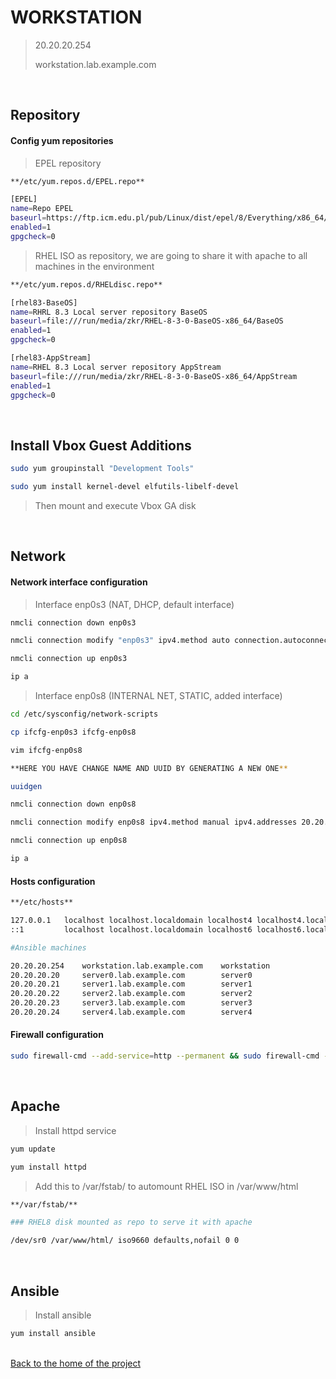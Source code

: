 # WORKSTATION

> 20.20.20.254
> 
> workstation.lab.example.com

<br>

## Repository

#### Config yum repositories

> EPEL repository
````bash
**/etc/yum.repos.d/EPEL.repo**

[EPEL]
name=Repo EPEL
baseurl=https://ftp.icm.edu.pl/pub/Linux/dist/epel/8/Everything/x86_64/
enabled=1
gpgcheck=0
````

> RHEL ISO as repository, we are going to share it with apache to all machines in the environment
````bash
**/etc/yum.repos.d/RHELdisc.repo**

[rhel83-BaseOS]
name=RHRL 8.3 Local server repository BaseOS
baseurl=file:///run/media/zkr/RHEL-8-3-0-BaseOS-x86_64/BaseOS
enabled=1
gpgcheck=0

[rhel83-AppStream]
name=RHEL 8.3 Local server repository AppStream
baseurl=file:///run/media/zkr/RHEL-8-3-0-BaseOS-x86_64/AppStream
enabled=1
gpgcheck=0
````

<br>

## Install Vbox Guest Additions
````bash
sudo yum groupinstall "Development Tools"

sudo yum install kernel-devel elfutils-libelf-devel
````

> Then mount and execute Vbox GA disk

<br>

## Network

#### Network interface configuration

> Interface enp0s3 (NAT, DHCP, default interface)
````bash
nmcli connection down enp0s3

nmcli connection modify "enp0s3" ipv4.method auto connection.autoconnect yes

nmcli connection up enp0s3

ip a
````

> Interface enp0s8 (INTERNAL NET, STATIC, added interface)

````bash
cd /etc/sysconfig/network-scripts

cp ifcfg-enp0s3 ifcfg-enp0s8

vim ifcfg-enp0s8

**HERE YOU HAVE CHANGE NAME AND UUID BY GENERATING A NEW ONE**

uuidgen
````

````bash
nmcli connection down enp0s8

nmcli connection modify enp0s8 ipv4.method manual ipv4.addresses 20.20.20.254/24 ipv4.dns 1.1.1.1 +ipv4.dns 1.0.0.1 connection.autoconnect yes

nmcli connection up enp0s8

ip a
````

#### Hosts configuration

````bash
**/etc/hosts**

127.0.0.1   localhost localhost.localdomain localhost4 localhost4.localdomain4
::1         localhost localhost.localdomain localhost6 localhost6.localdomain6

#Ansible machines

20.20.20.254    workstation.lab.example.com    workstation
20.20.20.20     server0.lab.example.com        server0
20.20.20.21     server1.lab.example.com        server1
20.20.20.22     server2.lab.example.com        server2
20.20.20.23     server3.lab.example.com        server3
20.20.20.24     server4.lab.example.com        server4
````

#### Firewall configuration
````bash
sudo firewall-cmd --add-service=http --permanent && sudo firewall-cmd --reload
````

<br>

## Apache

> Install httpd service

````bash
yum update

yum install httpd
````

> Add this to /var/fstab/ to automount RHEL ISO in /var/www/html

````bash
**/var/fstab/**

### RHEL8 disk mounted as repo to serve it with apache

/dev/sr0 /var/www/html/ iso9660 defaults,nofail 0 0

````

<br>

## Ansible

> Install ansible
````bash
yum install ansible
````
<br>
<a href="https://github.com/zkr-development/ansible-environment">Back to the home of the project</a>
